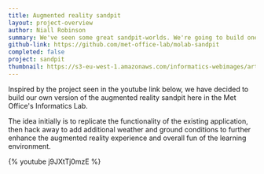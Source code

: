 ```yaml
---
title: Augmented reality sandpit
layout: project-overview
author: Niall Robinson
summary: We've seen some great sandpit-worlds. We're going to build one with weather!
github-link: https://github.com/met-office-lab/molab-sandpit
completed: false
project: sandpit
thumbnail: https://s3-eu-west-1.amazonaws.com/informatics-webimages/articles/2015-08-04-augmented-reality-sandpit/coloured-terrain.png
---
```


Inspired by the project seen in the youtube link below, we have decided to build our own version of the augmented reality sandpit here in the Met Office's Informatics Lab.

The idea initially is to replicate the functionality of the existing application, then hack away to add additional weather and ground conditions to further enhance the augmented reality experience and overall fun of the learning environment.

{% youtube j9JXtTj0mzE %}
